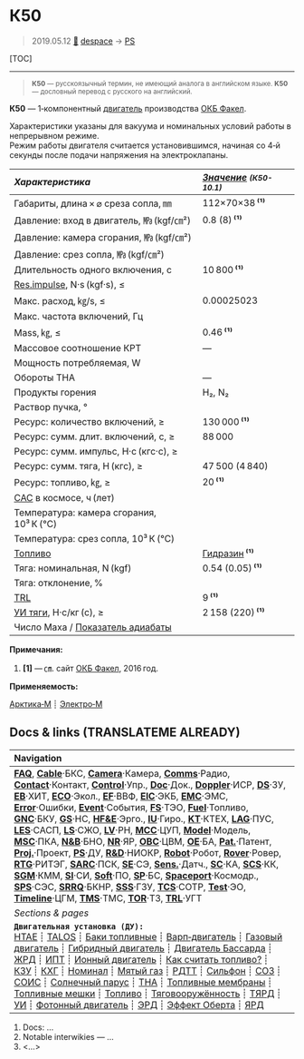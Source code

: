 # К50
> 2019.05.12 [🚀](../index/index.md) [despace](index.md) → [PS](ps.md)

[TOC]

---

> <small>**К50** — русскоязычный термин, не имеющий аналога в английском языке. **K50** — дословный перевод с русского на английский.</small>

**К50** — 1‑компонентный [двигатель](ps.md) производства [ОКБ Факел](zz_edb_fakel.md).

Характеристики указаны для вакуума и номинальных условий работы в непрерывном режиме.  
Режим работы двигателя считается установившимся, начиная со 4‑й секунды после подачи напряжения на электроклапаны.

|*Характеристика*|*[Значение](si.md) <small>(К50-10.1)</small>*|
|:--|:--|
|Габариты, длина × ⌀ среза сопла, ㎜|112×70×38 **⁽¹⁾**|
|Давление: вход в двигатель, ㎫ (kgf/㎝²)|0.8 (8) **⁽¹⁾**|
|Давление: камера сгорания, ㎫ (kgf/㎝²)| |
|Давление: срез сопла, ㎫ (kgf/㎝²)| |
|Длительность одного включения, с|10 800 **⁽¹⁾**|
|[Res.impulse](ing.md), N·s (kgf·s), ≤| |
|Макс. расход, ㎏/s, ≤|0.00025023|
|Макс. частота включений, Гц| |
|Mass, ㎏, ≤|0.46 **⁽¹⁾**|
|Массовое соотношение КРТ|—|
|Мощность потребляемая, W| |
|Обороты ТНА|—|
|Продукты горения|H₂, N₂|
|Раствор пучка, °| |
|Ресурс: количество включений, ≥|130 000 **⁽¹⁾**|
|Ресурс: сумм. длит. включений, c, ≥|88 000|
|Ресурс: сумм. импульс, Н·с (кгс·с), ≥| |
|Ресурс: сумм. тяга, Н (кгс), ≥|47 500 (4 840)|
|Ресурс: топливо, ㎏, ≥|20 **⁽¹⁾**|
|[САС](lifetime.md) в космосе, ч (лет)| |
|Температура: камера сгорания, 10³ К (℃)| |
|Температура: срез сопла, 10³ К (℃)| |
|[Топливо](fuel.md)|[Гидразин](гидразин.md) **⁽¹⁾**|
|Тяга: номинальная, N (kgf)|0.54 (0.05) **⁽¹⁾**|
|Тяга: отклонение, %| |
|[TRL](trl.md)|9 **⁽¹⁾**|
|[УИ тяги](isp.md), Н·с/кг (с), ≥|2 158 (220) **⁽¹⁾**|
|Число Маха / [Показатель адиабаты](heat_cr.md)| |

**Примечания:**

   1. **[1]** — ㎝. сайт [ОКБ Факел](zz_edb_fakel.md), 2016 год.

**Применяемость:**

[Арктика‑М](арктика_м.md) ┊ [Электро‑М](электро_м.md)



<p style="page-break-after:always"> </p>

## Docs & links (TRANSLATEME ALREADY)
|Navigation|
|:--|
|**[FAQ](faq.md)**, **[Cable](cable.md)**·БКС, **[Camera](cam.md)**·Камера, **[Comms](comms.md)**·Радио, **[Contact](contact.md)**·Контакт, **[Control](control.md)**·Упр., **[Doc](doc.md)**·Док., **[Doppler](doppler.md)**·ИСР, **[DS](ds.md)**·ЗУ, **[EB](eb.md)**·ХИТ, **[ECO](ecology.md)**·Экол., **[EF](ef.md)**·ВВФ, **[ElC](elc.md)**·ЭКБ, **[EMC](emc.md)**·ЭМС, **[Error](error.md)**·Ошибки, **[Event](event.md)**·События, **[FS](fs.md)**·ТЭО, **[Fuel](fuel.md)**·Топливо, **[GNC](gnc.md)**·БКУ, **[GS](scs.md)**·НС, **[HF&E](hfe.md)**·Эрго., **[IU](iu.md)**·Гиро., **[KT](kt.md)**·КТЕХ, **[LAG](lag.md)**·ПУC, **[LES](les.md)**·САСП, **[LS](ls.md)**·СЖО, **[LV](lv.md)**·РН, **[MCC](mcc.md)**·ЦУП, **[Model](model.md)**·Модель, **[MSC](sc.md)**·ПКА, **[N&B](nnb.md)**·БНО, **[NR](nr.md)**·ЯР, **[OBC](obc.md)**·ЦВМ, **[OE](oe.md)**·БА, **[Pat.](патент.md)**·Патент, **[Proj.](project.md)**·Проект, **[PS](ps.md)**·ДУ, **[R&D](rnd.md)**·НИОКР, **[Robot](robotics.md)**·Робот, **[Rover](rover.md)**·Ровер, **[RTG](rtg.md)**·РИТЭГ, **[SARC](sarc.md)**·ПСК, **[SE](se.md)**·СЭ, **[Sens.](sensor.md)**·Датч., **[SC](sc.md)**·КА, **[SCS](scs.md)**·КК, **[SGM](sgm.md)**·КММ, **[SI](si.md)**·СИ, **[Soft](soft.md)**·ПО, **[SP](sp.md)**·БС, **[Spaceport](spaceport.md)**·Космодр., **[SPS](sps.md)**·СЭС, **[SRRQ](srrq.md)**·БКНР, **[SSS](sss.md)**·ГЗУ, **[TCS](tcs.md)**·СОТР, **[Test](test.md)**·ЭО, **[Timeline](timeline.md)**·ЦГМ, **[TMS](tms.md)**·ТМС, **[TOR](tor.md)**·ТЗ, **[TRL](trl.md)**·УГТ|
|*Sections & pages*|
|**`Двигательная установка (ДУ):`**<br> [HTAE](htae.md) ┊ [TALOS](talos.md) ┊ [Баки топливные](fuel_tank.md) ┊ [Варп‑двигатель](warp_drive.md) ┊ [Газовый двигатель](cgt.md) ┊ [Гибридный двигатель](гбрд.md) ┊ [Двигатель Бассарда](bussard_ramjet.md) ┊ [ЖРД](lpr.md) ┊ [ИПТ](ing.md) ┊ [Ионный двигатель](иод.md) ┊ [Как считать топливо?](si.md) ┊ [КЗУ](cinu.md) ┊ [КХГ](cgs.md) ┊ [Номинал](nominal.md) ┊ [Мятый газ](exhsteam.md) ┊ [РДТТ](spr.md) ┊ [Сильфон](сильфон.md) ┊ [СОЗ](соз.md) ┊ [СОИС](соис.md) ┊ [Солнечный парус](солнечный_парус.md) ┊ [ТНА](turbopump.md) ┊ [Топливные мембраны](топливные_мембраны.md) ┊ [Топливные мешки](топливные_мешки.md) ┊ [Топливо](fuel.md) ┊ [Тяговооружённость](ttwr.md) ┊ [ТЯРД](тярд.md) ┊ [УИ](isp.md) ┊ [Фотонный двигатель](фотонный_двигатель.md) ┊ [ЭРД](epsp.md) ┊ [Эффект Оберта](oberth_eff.md) ┊ [ЯРД](ntr.md)|

   1. Docs: …
   1. Notable interwikies — …
   1. <…>
